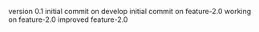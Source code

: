version 0.1 
initial commit on develop
initial commit on feature-2.0 
working on feature-2.0 
improved feature-2.0 